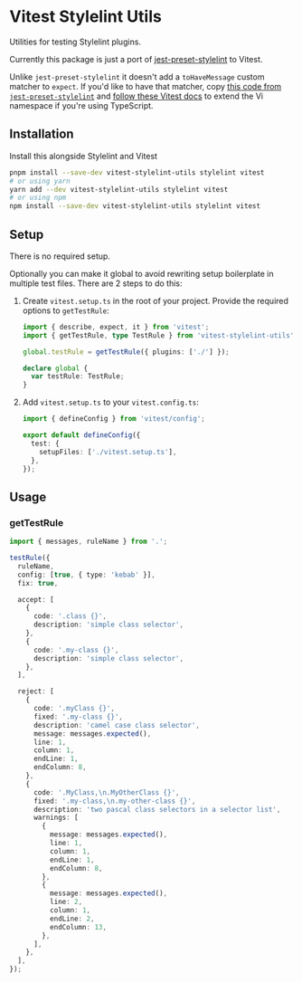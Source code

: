 # Vitest Stylelint Utils

Utilities for testing Stylelint plugins.

Currently this package is just a port of [jest-preset-stylelint](https://github.com/stylelint/jest-preset-stylelint) to Vitest.

Unlike `jest-preset-stylelint` it doesn't add a `toHaveMessage` custom matcher to `expect`. If you'd like to have that matcher, copy [this code from `jest-preset-stylelint`](https://github.com/stylelint/jest-preset-stylelint/blob/main/getTestRule.js#L136-L150) and [follow these Vitest docs](https://vitest.dev/guide/extending-matchers.html) to extend the Vi namespace if you're using TypeScript.

## Installation

Install this alongside Stylelint and Vitest

```bash
pnpm install --save-dev vitest-stylelint-utils stylelint vitest
# or using yarn
yarn add --dev vitest-stylelint-utils stylelint vitest
# or using npm
npm install --save-dev vitest-stylelint-utils stylelint vitest
```

## Setup

There is no required setup.

Optionally you can make it global to avoid rewriting setup boilerplate in multiple test files. There are 2 steps to do this:

1. Create `vitest.setup.ts` in the root of your project. Provide the required options to `getTestRule`:

   ```ts
   import { describe, expect, it } from 'vitest';
   import { getTestRule, type TestRule } from 'vitest-stylelint-utils';

   global.testRule = getTestRule({ plugins: ['./'] });

   declare global {
     var testRule: TestRule;
   }
   ```

2. Add `vitest.setup.ts` to your `vitest.config.ts`:

   ```ts
   import { defineConfig } from 'vitest/config';

   export default defineConfig({
     test: {
       setupFiles: ['./vitest.setup.ts'],
     },
   });
   ```

## Usage

### getTestRule

```ts
import { messages, ruleName } from '.';

testRule({
  ruleName,
  config: [true, { type: 'kebab' }],
  fix: true,

  accept: [
    {
      code: '.class {}',
      description: 'simple class selector',
    },
    {
      code: '.my-class {}',
      description: 'simple class selector',
    },
  ],

  reject: [
    {
      code: '.myClass {}',
      fixed: '.my-class {}',
      description: 'camel case class selector',
      message: messages.expected(),
      line: 1,
      column: 1,
      endLine: 1,
      endColumn: 8,
    },
    {
      code: '.MyClass,\n.MyOtherClass {}',
      fixed: '.my-class,\n.my-other-class {}',
      description: 'two pascal class selectors in a selector list',
      warnings: [
        {
          message: messages.expected(),
          line: 1,
          column: 1,
          endLine: 1,
          endColumn: 8,
        },
        {
          message: messages.expected(),
          line: 2,
          column: 1,
          endLine: 2,
          endColumn: 13,
        },
      ],
    },
  ],
});
```
